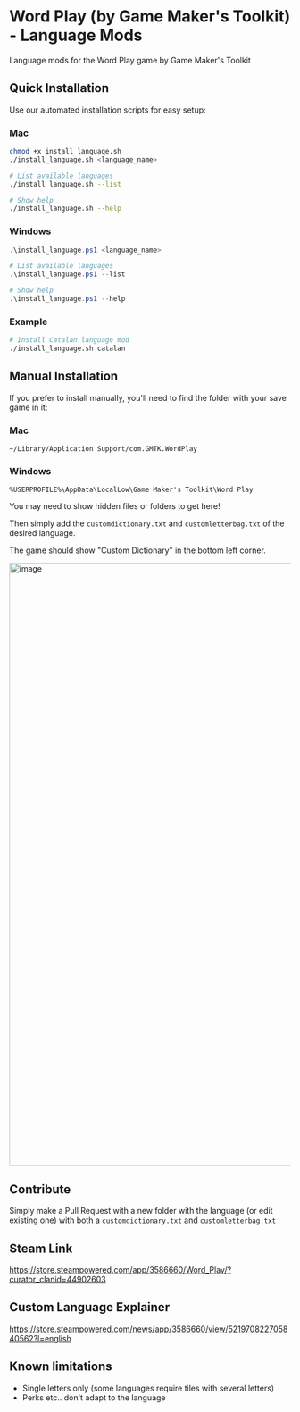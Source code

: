# Word Play (by Game Maker's Toolkit) - Language Mods
Language mods for the Word Play game by Game Maker's Toolkit

## Quick Installation

Use our automated installation scripts for easy setup:

### Mac
```bash
chmod +x install_language.sh
./install_language.sh <language_name>

# List available languages
./install_language.sh --list

# Show help
./install_language.sh --help
```

### Windows
```powershell
.\install_language.ps1 <language_name>

# List available languages
.\install_language.ps1 --list

# Show help
.\install_language.ps1 --help
```

### Example
```bash
# Install Catalan language mod
./install_language.sh catalan
```

## Manual Installation

If you prefer to install manually, you'll need to find the folder with your save game in it:

### Mac
`~/Library/Application Support/com.GMTK.WordPlay`

### Windows
`%USERPROFILE%\AppData\LocalLow\Game Maker's Toolkit\Word Play`

You may need to show hidden files or folders to get here!

Then simply add the `customdictionary.txt` and `customletterbag.txt` of the desired language.

The game should show "Custom Dictionary" in the bottom left corner.

<img width="1920" height="1080" alt="image" src="https://github.com/user-attachments/assets/cc5920eb-3ab3-43f5-b79b-8efcab7e2079" />

## Contribute
Simply make a Pull Request with a new folder with the language (or edit existing one) with both a `customdictionary.txt` and `customletterbag.txt`

## Steam Link
https://store.steampowered.com/app/3586660/Word_Play/?curator_clanid=44902603

## Custom Language Explainer
https://store.steampowered.com/news/app/3586660/view/521970822705840562?l=english

## Known limitations
- Single letters only (some languages require tiles with several letters)
- Perks etc.. don't adapt to the language
